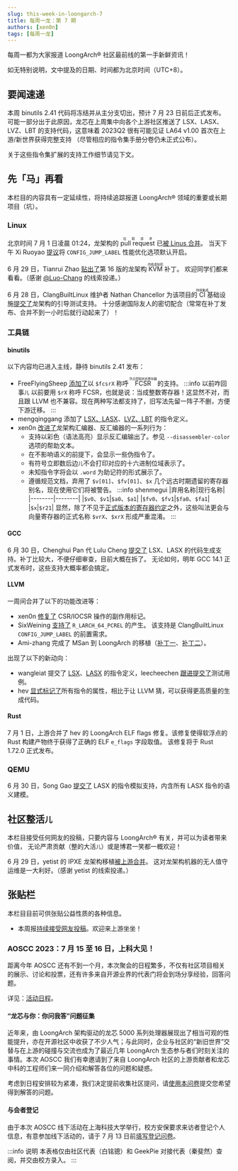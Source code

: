 ```yaml
---
slug: this-week-in-loongarch-7
title: 每周一龙：第 7 期
authors: [xen0n]
tags: [每周一龙]
---
```


每周一都为大家报道 LoongArch&reg; 社区最前线的第一手新鲜资讯！

<!-- truncate -->

如无特别说明，文中提及的日期、时间都为北京时间（UTC+8）。

## 要闻速递

本周 binutils 2.41 代码将冻结并从主分支切出，预计 7 月 23 日前后正式发布。
可能一部分出于此原因，龙芯在上周集中向各个上游社区推送了 LSX、LASX、LVZ、LBT
的支持代码，这意味着 2023Q2 很有可能见证 LA64 v1.00 首次在上游/新世界获得完整支持
（尽管相应的指令集手册分卷仍未正式公布）。

关于这些指令集扩展的支持工作细节请见下文。

## 先「马」再看

本栏目的内容具有一定延续性，将持续追踪报道 LoongArch&reg; 领域的重要或长期项目（坑）。

### Linux

北京时间 7 月 1 日凌晨 01:24，龙架构的 <ruby>pull request<rt>拉取请求</rt></ruby> 已[被 Linus 合并][linux-loongarch-6.5]。
当天下午 Xi Ruoyao [提议][jump-label]将 `CONFIG_JUMP_LABEL` 性能优化选项默认开启。

6 月 29 日，Tianrui Zhao [贴出了][loongarch-kvm-v16]第 16 版的龙架构 <ruby>KVM<rt>内核虚拟机</rt></ruby> 补丁。
欢迎同学们都来看看。（感谢 [@Luo-Chang](https://github.com/Luo-Chang) 的线索投递。）

6 月 28 日，ClangBuiltLinux 维护者 Nathan Chancellor 为该项目的<ruby>CI<rt>持续集成</rt></ruby>基础设施[提交了][cbl-boot-utils-loong]龙架构的引导测试支持。
十分感谢国际友人的密切配合（常常在补丁发布、合并不到一小时后就行动起来了）！

[linux-loongarch-6.5]: https://lore.kernel.org/loongarch/168814584495.9404.13332741026535742055.pr-tracker-bot@kernel.org/T/#t
[jump-label]: https://lore.kernel.org/loongarch/20230701083247.177482-1-xry111@xry111.site/
[loongarch-kvm-v16]: https://lore.kernel.org/loongarch/20230629075538.4063701-1-zhaotianrui@loongson.cn/
[cbl-boot-utils-loong]: https://github.com/ClangBuiltLinux/boot-utils/pull/109

### 工具链

#### binutils

以下内容均已进入主线，静待 binutils 2.41 发布：

* FreeFlyingSheep [添加了](https://sourceware.org/pipermail/binutils/2023-June/127873.html)以 `$fcsrX` 称呼 <ruby>FCSR<rt>浮点控制状态寄存器</rt></ruby> 的支持。
  :::info 以前咋回事<small>儿</small>
  以前要用 `$rX` 称呼 FCSR，也就是说：当成整数寄存器！这显然不对，而且跟 LLVM 也不兼容。现在两种写法都支持了，旧写法先留一阵子不删，方便下游迁移。
  :::
* mengqinggang 添加了 [LSX、LASX]、[LVZ、LBT] 的指令定义。
* xen0n [改进了](https://sourceware.org/pipermail/binutils/2023-June/128082.html)龙架构汇编器、反汇编器的一系列行为：
    - 支持以彩色（语法高亮）显示反汇编输出了。参见 `--disassembler-color` 选项的帮助文本。
    - 在不影响语义的前提下，会显示一些伪指令了。
    - 有符号立即数后边<small>儿</small>不会打印对应的十六进制位域表示了。
    - 未知指令字将会以 `.word` 为助记符的形式展示了。
    - 遵循规范文档，弃用了 `$v[01]`、`$fv[01]`、`$x` 几个远古时期遗留的寄存器别名，现在使用它们将被警告。
      :::info shenmegui
      |弃用名称|现行名称|
      |--------|--------|
      |`$v0`、`$v1`|`$a0`、`$a1`|
      |`$fv0`、`$fv1`|`$fa0`、`$fa1`|
      |`$x`|`$r21`|
      显然，除了不见于[正式版本的寄存器约定][lapcs-regs]之外，这些叫法更会与向量寄存器的正式名称 `$vrX`、`$xrX` 形成严重混淆。
      :::

[LSX、LASX]: https://sourceware.org/pipermail/binutils/2023-June/127990.html
[LVZ、LBT]: https://sourceware.org/pipermail/binutils/2023-June/128156.html
[lapcs-regs]: https://github.com/loongson/la-abi-specs/blob/release/lapcs.adoc#the-registers

#### GCC

6 月 30 日，Chenghui Pan 代 Lulu Cheng [提交了](https://gcc.gnu.org/pipermail/gcc-patches/2023-June/623262.html)
LSX、LASX 的代码生成支持。补丁比较大，不便仔细审查，目前大概在拆了。
无论如何，明年 GCC 14.1 正式发布时，这些支持大概率都会搞定。

#### LLVM

一周间合并了以下的功能改进等：

* xen0n [修复了](https://reviews.llvm.org/D153865) CSR/IOCSR 操作的副作用标记。
* SixWeining [支持了](https://reviews.llvm.org/D153872) `R_LARCH_64_PCREL` 的产生。
  该支持是 ClangBuiltLinux `CONFIG_JUMP_LABEL` 的前置需求。
* Ami-zhang 完成了 MSan 到 LoongArch 的移植（[补丁一](https://reviews.llvm.org/D140528)、[补丁二](https://reviews.llvm.org/D152692)）。

出现了以下的新动向：

* wangleiat 提交了 [LSX](https://reviews.llvm.org/D154183)、[LASX](https://reviews.llvm.org/D154195) 的指令定义，leecheechen [跟进提交了](https://reviews.llvm.org/D154197)测试用例。
* hev [显式标记了](https://reviews.llvm.org/D154192)所有指令的属性，相比于让 LLVM 猜，可以获得更高质量的生成代码。

#### Rust

7 月 1 日，上游合并了 hev 的 LoongArch ELF flags 修复。该修复使得软浮点的 Rust
构建产物终于获得了正确的 ELF `e_flags` 字段取值。
该修复将于 Rust 1.72.0 正式发布。

### QEMU

6 月 30 日，Song Gao [提交了](https://patchwork.ozlabs.org/project/qemu-devel/list/?series=361811)
LASX 的指令模拟支持，内含所有 LASX 指令的语义建模。

## 社区整活<small>儿</small>

本栏目接受任何网友的投稿，只要内容与 LoongArch&reg; 有关，并可以为读者带来价值，
无论严肃贡献（整的大活<small>儿</small>）或是博君一笑都一概欢迎！

6 月 29 日，yetist 的 IPXE 龙架构移植[被上游合并](https://github.com/ipxe/ipxe/pull/820)。
这对龙架构机器的无人值守运维是一大利好。（感谢 yetist 的线索投递。）

## 张贴栏

本栏目目前可供张贴公益性质的各种信息。

* 本周报[持续接受网友投稿][call-for-submissions]。欢迎来上游坐坐！

[call-for-submissions]: https://github.com/loongson-community/areweloongyet/issues/16

### AOSCC 2023：7 月 15 至 16 日，上科大见！

距离今年 AOSCC 还有不到一个月，本次聚会的日程繁多，不仅有社区项目相关的展示、讨论和投票，还有许多来自开源业界的代表门将会到场分享经验，回答问题。

详见：[活动日程](https://wiki.aosc.io/zh/community/aoscc/2023/)。

#### “龙芯与你：你问我答”问题征集

近年来，由 LoongArch 架构驱动的龙芯 5000 系列处理器展现出了相当可观的性能提升，亦在开源社区中收获了不少人气；与此同时，企业与社区的“新旧世界”交替与在上游的碰撞与交流也成为了最近几年 LoongArch 生态参与者们时刻关注的事情。本次 AOSCC 我们有幸邀请到了来自 LoongArch 社区的上游贡献者和龙芯中科的工程师们来一同介绍和解答各位的问题和疑惑。

考虑到日程安排较为紧凑，我们决定提前收集社区提问，请[使用本问卷](https://forms.gle/QgdzPmcXqjwitmQm7)提交您希望得到解答的问题。

#### 与会者登记

由于本次 AOSCC 线下活动在上海科技大学举行，校方安保要求来访者登记个人信息，有意参加线下活动的，请于 7 月 13 日前[填写登记问卷](https://forms.gle/vc8sd3yah7eMNmoP7)。

:::info 说明
本表格仅由社区代表（白铭骢）和 GeekPie 对接代表（秦斐然）查阅，并交由校方录入。
:::
